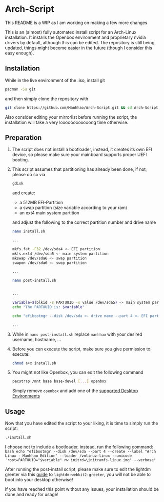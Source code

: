 # Arch-Script

This README is a WIP as I am working on making a few more changes

This is an (almost) fully automated install script for an Arch-Linux installation. It installs the Openbox environment and proprietary nvidia drivers by default, although this can be edited.
The repository is still being updated, things might become easier in the future (though I consider this easy enough).

## Installation
While in the live environment of the .iso, install git 
```bash
pacman -Su git
```
and then simply clone the repository with
```bash
git clone https://github.com/Manhhao/Arch-Script.git && cd Arch-Script
```
Also consider editing your mirrorlist before running the script, the installation will take a very loooooooooooong time otherwise.

## Preparation
1. The script does not install a bootloader, instead, it creates its own EFI device, so please make
   sure your mainboard supports proper UEFI booting.
2. This script assumes that partitioning has already been done, if not, please do so via
    ```bash
    gdisk
    ```
    and create:
    - a 512MB EFI-Partition
    - a swap partition (size variable according to your ram)
    - an ext4 main system partition
    
    and adjust the following to the correct partition number and drive name
    ``` bash
    nano install.sh
    ```
    
    ```bash
    ...
    
    mkfs.fat -F32 /dev/sda4 <- EFI partition
    mkfs.ext4 /dev/sda5 <- main system partition
    mkswap /dev/sda6 <- swap partition
    swapon /dev/sda6 <- swap partition
    
    ...
    ```
   
    ``` bash
    nano post-install.sh
    ```
    
    ``` bash
    
    ...
    
    variable=$(blkid -s PARTUUID -o value /dev/sda5) <- main system partition
    echo "The PARTUUID is: $variable"

    echo "efibootmgr --disk /dev/sda <- drive name --part 4 <- EFI partition [...]

    ...
    ```
3. While in ``` nano post-install.sh ``` replace ``` manhhao ``` with your desired username, hostname, ...
4. Before you can execute the script, make sure you give permission to execute:
    ``` bash
    chmod a+x install.sh
    ```
5. You might not like Openbox, you can edit the following command
    ``` bash
    pacstrap /mnt base base-devel [...] openbox
    ```
    Simply remove ``` openbox ``` and add one of the [supported Desktop Environments](https://wiki.archlinux.org/index.php/Desktop_environment#Officially_supported)
## Usage
Now that you have edited the script to your liking, it is time to simply run the script:

```bash
./install.sh
```

I choose not to include a bootloader, instead, run the following command:
    ``` bash
echo "efibootmgr --disk /dev/sda --part 4 --create --label "Arch Linux - Manhhao Edition" --loader /vmlinuz-linux --unicode 'root=PARTUUID="$variable" rw initrd=\initramfs-linux.img' --verbose"
    ```
	
After running the post-install script, please make sure to edit the lightdm greeter via this [guide](https://wiki.archlinux.org/index.php/LightDM#Installation) to ```lightdm-webkit2-greeter```, you will not be able to boot into your desktop otherwise!

If you have reached this point without any issues, your installation should be done and ready for usage!

